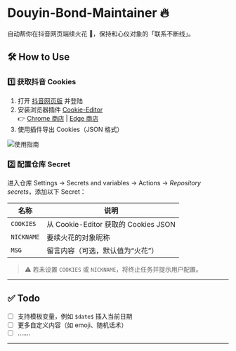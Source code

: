 # Douyin-Bond-Maintainer 🔥

自动帮你在抖音网页端续火花 💖，保持和心仪对象的「联系不断线」。

## 🛠️ How to Use

### 1️⃣ 获取抖音 Cookies
1. 打开 [抖音网页版](https://www.douyin.com/) 并登陆
2. 安装浏览器插件 [Cookie-Editor](https://cookie-editor.com/)  
   👉 [Chrome 商店](https://chromewebstore.google.com/detail/cookie-editor/hlkenndednhfkekhgcdicdfddnkalmdm) | [Edge 商店](https://microsoftedge.microsoft.com/addons/detail/cookieeditor/neaplmfkghagebokkhpjpoebhdledlfi)
3. 使用插件导出 Cookies（JSON 格式）

![使用指南](https://github.com/user-attachments/assets/6216240b-c0af-4461-8894-f2c45c81fb25)

### 2️⃣ 配置仓库 Secret
进入仓库 Settings → Secrets and variables → Actions → *Repository secrets*，添加以下 Secret：

| 名称      | 说明                                  |
|-----------|---------------------------------------|
| `COOKIES` | 从 Cookie-Editor 获取的 Cookies JSON |
| `NICKNAME`| 要续火花的对象昵称                    |
| `MSG`     | 留言内容（可选，默认值为“火花”）       |

> ⚠️ 若未设置 `COOKIES` 或 `NICKNAME`，将终止任务并提示用户配置。

---

## ✅ Todo
- [ ] 支持模板变量，例如 `$date$` 插入当前日期
- [ ] 更多自定义内容（如 emoji、随机话术）
- [ ] .......

---
